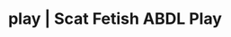 ---
categories:
- POV Erotica
- NSFW Art
- Real Couples
- Slow Burn
- Femdom
image: /assets/images/1747714216192.jpg
layout: post
schema:
  description: Premium adult content featuring Scat Fetish, ABDL Play. High-quality
    visuals with provocative themes.
  keywords:
  - Femdom
  - ABDL Play
  - Vintage Boudoir
  - Alt Aesthetic
  - Latex Fetish
  - Slow Burn
  - Scat Fetish
  name: 1747714216192 | Scat Fetish ABDL Play
  type: VisualArtwork
seo:
  description: Featured content with premium ABDL Play, Scat Fetish. HD images available.
  keywords: ABDL Play, Scat Fetish
  og_image: /assets/images/1747714216192.jpg
  schema_type: VisualArtwork
tags:
- '#play'
- Scat Fetish
- ABDL Play
title: play | Scat Fetish ABDL Play
---